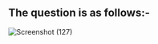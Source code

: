 
## The question is as follows:-

![Screenshot (127)](https://user-images.githubusercontent.com/44902363/83951007-5da07880-a84c-11ea-9ddc-81d89d027dd4.png)


